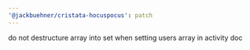 ```yaml
---
'@jackbuehner/cristata-hocuspocus': patch
---
```


do not destructure array into set when setting users array in activity doc
